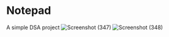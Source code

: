# Notepad
A simple DSA project
![Screenshot (347)](https://user-images.githubusercontent.com/65884469/147553698-ec111cd6-304e-42df-be1d-f6511e4c07ef.png)
![Screenshot (348)](https://user-images.githubusercontent.com/65884469/147553702-3fd84ab1-975e-43d3-b62d-f8f363c8ed2f.png)
